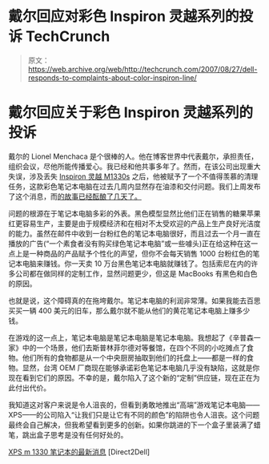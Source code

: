 # 戴尔回应对彩色 Inspiron 灵越系列的投诉 TechCrunch

> 原文：<https://web.archive.org/web/http://techcrunch.com/2007/08/27/dell-responds-to-complaints-about-color-inspiron-line/>

# 戴尔回应关于彩色 Inspiron 灵越系列的投诉

戴尔的 Lionel Menchaca 是个很棒的人。他在博客世界中代表戴尔，承担责任，组织会议，尽他所能传播爱心。我已经和他共事多年了。然而，在该公司出现重大失误，涉及丢失 [Inspiron 灵越 M1330s](https://web.archive.org/web/20221002003726/http://crunchgear.com/2007/08/10/dell-experiencing-shipping-delays-again/) 之后，他被赋予了一个不值得羡慕的清理任务，这款彩色笔记本电脑在过去几周内显然存在油漆和交付问题。我们上周发布了这个消息，而[的故事已经酝酿了几天了。](https://web.archive.org/web/20221002003726/http://blogsearch.google.com/blogsearch?hl=en&ie=UTF-8&oe=utf-8&rls=org.mozilla%3Aen-US%3Aofficial&client=firefox-a&um=1&tab=wb&q=M1330+late&btnG=Search+Blogs)

问题的根源在于笔记本电脑多彩的外表。黑色模型显然比他们正在销售的糖果苹果红更容易生产，主要是由于规模经济和在相对不太受欢迎的产品上生产良好光洁度的能力。虽然在邮件中收到一台粉红色的笔记本电脑很好，而且过去一个月一直在播放的广告(“一个素食者没有购买绿色笔记本电脑”或一些噱头)正在给这种在这一点上是一种商品的产品赋予个性化的声望，但你不会每天销售 1000 台粉红色的笔记本电脑来赚钱。你一天卖 10 万台黑色笔记本电脑就赚钱了。包括索尼在内的许多公司都在做同样的定制工作，显然问题更少，但这是 MacBooks 有黑色和白色的原因。

也就是说，这个障碍真的在拖垮戴尔。笔记本电脑的利润非常薄。如果我能去百思买买一辆 400 美元的旧车，那么戴尔就不能从他们的黄花笔记本电脑上赚多少钱。

在游戏的这一点上，笔记本电脑是笔记本电脑是笔记本电脑。我想起了《辛普森一家》中的一个场景，他们去斯普林菲尔德对等餐馆，在四个不同的小吃摊点了食物。他们所有的食物都是从一个中央厨房抽取到他们的托盘上——都是一样的食物。显然，台湾 OEM 厂商现在能够承诺彩色笔记本电脑几乎没有缺陷，这就是你现在看到它们的原因。不幸的是，戴尔陷入了这个新的“定制”供应链，现在正在为此付出代价。

我知道这对客户来说是令人沮丧的，但看到勇敢地推出“高端”游戏笔记本电脑——XPS——的公司陷入“让我们只是让它有不同的颜色”的陷阱也令人沮丧。这个问题最终会自己解决，但我希望看到更多的创新。如果你跳进的下一个盒子里装满了蜡笔，跳出盒子思考是没有任何好处的。

[XPS m 1330 笔记本的最新消息](https://web.archive.org/web/20221002003726/http://direct2dell.com/one2one/archive/2007/07/29/22676.aspx) [Direct2Dell]